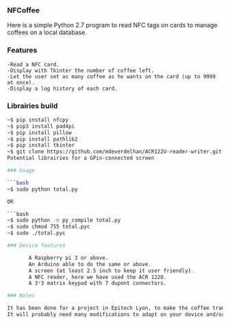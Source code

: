 ### NFCoffee

Here is a simple Python 2.7 program to read NFC tags on cards to manage coffees on a local database.

### Features

    -Read a NFC card.
    -Display with Tkinter the number of coffee left.
    -Let the user set as many coffee as he wants on the card (up to 9999 at once).
    -Display a log history of each card.

### Librairies build

```bash
~$ pip install nfcpy
~$ pip3 install pad4pi
~$ pip install pillow
~$ pip install pathlib2
~$ pip install tkinter
~$ git clone https://github.com/mdeverdelhan/ACR122U-reader-writer.git / OR whatever you will need for your NFC reader/writer
Potential librairies for a GPin-connected screen

### Usage

```bash
~$ sudo python total.py

OR

```bash
~$ sudo python -m py_compile total.py
~$ sudo chmod 755 total.pyc
~$ sudo ./total.pyc

### Device features

       A Raspberry pi 3 or above.
       An Arduino able to do the same or above.
       A screen (at least 2.5 inch to keep it user friendly).
       A NFC reader, here we have used the ACR 122U.
       A 3*3 matrix keypad with 7 dupont connectors.

### Notes

It has been done for a project in Epitech Lyon, to make the coffee transactions easier inside the Student Union "Zero To One" and nexts.
It will probably need many modifications to adapt on your device and/or software.
